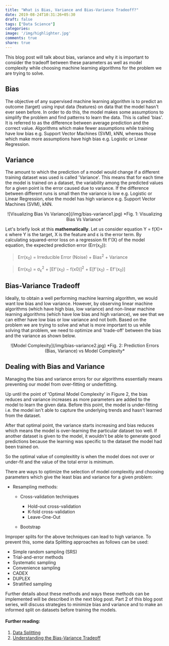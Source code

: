 ```yaml
---
title: "What is Bias, Variance and Bias-Variance Tradeoff?"
date: 2019-08-24T10:31:26+05:30
draft: false
tags: ["Data Science"]
categories:
image: '/img/highlighter.jpg'
comments: true
share: true
---
```


<!--Welcome to Part 1 of 2 of blog posts talking about Bias-Variance Tradeoff and different criteria and strategies for splitting datasets for training and testing. The second part of this series discussing data splitting approaches can be found [here]().-->

This blog post will talk about bias, variance and why it is important to consider the tradeoff between these parameters as well as model complexity while choosing machine learning algorithms for the problem we are trying to solve. 

## Bias

The objective of any supervised machine learning algorithm is to predict an outcome (target) using input data (features) on data that the model hasn't ever seen before. In order to do this, the model makes some assumptions to simplify the problem and find patterns to learn the data. This is called 'bias'. It is referred to as the difference between average prediction and the correct value. Algorithms which make fewer assumptions while training have low bias e.g. Support Vector Machines (SVM), kNN, whereas those which make more assumptions have high bias e.g. Logistic or Linear Regression. 

## Variance

The amount to which the prediction of a model would change if a different training dataset was used is called 'Variance'. This means that for each time the model is trained on a dataset, the variability among the predicted values for a given point is the error caused due to variance. If the difference between different runs is small then the variance is low e.g. Logistic or Linear Regression, else the model has high variance e.g. Support Vector Machines (SVM), kNN.
<p align="center">
![Visualizing Bias Vs Variance](/img/bias-variance1.jpg)
*Fig. 1: Visualizing Bias Vs Variance*
</p>

Let's briefly look at this **mathematically**. Let us consider equation Y = f(X)+ ε where Y is the target, X is the feature and ε is the error term. By calculating squared-error loss on a regression fit f'(X) of the model equation, the expected prediction error (Err(x<sub>0</sub>)):

> Err(x<sub>0</sub>) = Irreducible Error (Noise) + Bias<sup>2</sup> + Variance

> Err(x<sub>0</sub>) = σ<sub>ε</sub><sup>2</sup> + [Ef'(x<sub>0</sub>) − f(x0)]<sup>2</sup> + E[f'(x<sub>0</sub>) − Ef'(x<sub>0</sub>)]

## Bias-Variance Tradeoff

Ideally, to obtain a well performing machine learning algorithm, we would want low bias and low variance. However, by observing linear machine algorithms (which have high bias, low variance) and non-linear machine learning algorithms (which have low bias and high variance), we see that we can either have low bias or low variance and not both. Based on the problem we are trying to solve and what is more important to us while solving that problem, we need to optimize and 'trade-off' between the bias and the variance as shown below.
<p align="center">
![Model Complexity](/img/bias-variance2.jpg)
*Fig. 2: Prediction Errors (Bias, Variance) vs Model Complexity*
</p>

## Dealing with Bias and Variance

Managing the bias and variance errors for our algorithms essentially means preventing our model from over-fitting or underfitting. 

Up until the point of 'Optimal Model Complexity' in Figure 2, the bias reduces and variance increases as more parameters are added to the model to learn the given data. Before this point, the model is under-fitting i.e. the model isn't able to capture the underlying trends and hasn't learned from the dataset. 

After that optimal point, the variance starts increasing and bias reduces which means the model is over-learning the particular dataset too well. If another dataset is given to the model, it wouldn't be able to generate good predictions because the learning was specific to the dataset the model had been trained on. 

So the optimal value of complexitity is when the model does not over or under-fit and the value of the total error is minimum. 

There are ways to optimize the selection of model complexitiy and choosing parameters which give the least bias and variance for a given problem: 

* Resampling methods:

    * Cross-validation techniques
        * Hold-out cross-validation
        * K-fold cross-validation
        * Leave-One-Out

    * Bootstrap

Improper splits for the above techniques can lead to high variance. To prevent this, some data Splitting approaches as follows can be used:

* Simple random sampling (SRS)
* Trial-and-error methods
* Systematic sampling
* Convenience sampling
* CADEX
* DUPLEX
* Stratified sampling

    
Further details about these methods and ways these methods can be implemented will be described in the next blog post. Part 2 of this blog post series, will discuss strategies to minimize bias and variance and to make an informed split on datasets before training the models.

#### Further reading:

1. [Data Splitting](https://www.mff.cuni.cz/veda/konference/wds/proc/pdf10/WDS10_105_i1_Reitermanova.pdf)
2. [Understanding the Bias-Variance Tradeoff](http://scott.fortmann-roe.com/docs/BiasVariance.html)